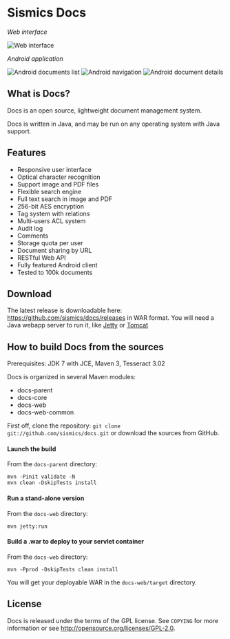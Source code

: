 Sismics Docs
============

_Web interface_

![Web interface](http://sismics.com/docs/screenshot1.png)

_Android application_

![Android documents list](http://sismics.com/docs/android1.png) ![Android navigation](http://sismics.com/docs/android2.png) ![Android document details](http://sismics.com/docs/android3.png)

What is Docs?
---------------

Docs is an open source, lightweight document management system.

Docs is written in Java, and may be run on any operating system with Java support.

Features
--------

- Responsive user interface
- Optical character recognition
- Support image and PDF files
- Flexible search engine
- Full text search in image and PDF
- 256-bit AES encryption
- Tag system with relations
- Multi-users ACL system
- Audit log
- Comments
- Storage quota per user
- Document sharing by URL
- RESTful Web API
- Fully featured Android client
- Tested to 100k documents

Download
--------

The latest release is downloadable here: <https://github.com/sismics/docs/releases> in WAR format.
You will need a Java webapp server to run it, like [Jetty](http://eclipse.org/jetty/) or [Tomcat](http://tomcat.apache.org/)

How to build Docs from the sources
----------------------------------

Prerequisites: JDK 7 with JCE, Maven 3, Tesseract 3.02

Docs is organized in several Maven modules:

  - docs-parent
  - docs-core
  - docs-web
  - docs-web-common

First off, clone the repository: `git clone git://github.com/sismics/docs.git`
or download the sources from GitHub.

#### Launch the build

From the `docs-parent` directory:

    mvn -Pinit validate -N
    mvn clean -DskipTests install

#### Run a stand-alone version

From the `docs-web` directory:

    mvn jetty:run

#### Build a .war to deploy to your servlet container

From the `docs-web` directory:

    mvn -Pprod -DskipTests clean install

You will get your deployable WAR in the `docs-web/target` directory.

License
-------

Docs is released under the terms of the GPL license. See `COPYING` for more
information or see <http://opensource.org/licenses/GPL-2.0>.
